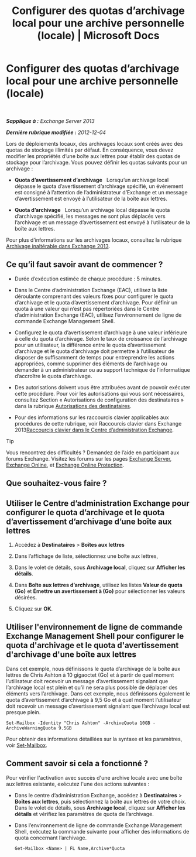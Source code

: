 ﻿---
title: 'Configurer des quotas d’archivage local pour une archive personnelle (locale) | Microsoft Docs'
TOCTitle: Configurer des quotas d’archivage local pour une archive personnelle (locale)
ms:assetid: f10e77c7-e1d4-415a-bef9-cb3f00e74c34
ms:mtpsurl: https://technet.microsoft.com/fr-fr/library/Ee633489(v=EXCHG.150)
ms:contentKeyID: 50555511
ms.date: 04/24/2018
mtps_version: v=EXCHG.150
ms.translationtype: HT
---

# Configurer des quotas d’archivage local pour une archive personnelle (locale)

 

_**Sapplique à :** Exchange Server 2013_

_**Dernière rubrique modifiée :** 2012-12-04_

Lors de déploiements locaux, des archivages locaux sont créés avec des quotas de stockage illimités par défaut. En conséquence, vous devez modifier les propriétés d’une boîte aux lettres pour établir des quotas de stockage pour l’archivage. Vous pouvez définir les quotas suivants pour un archivage :

  - **Quota d’avertissement d’archivage**   Lorsqu’un archivage local dépasse le quota d’avertissement d’archivage spécifié, un événement est consigné à l’attention de l’administrateur d’Exchange et un message d’avertissement est envoyé à l’utilisateur de la boîte aux lettres.

  - **Quota d’archivage**   Lorsqu’un archivage local dépasse le quota d’archivage spécifié, les messages ne sont plus déplacés vers l’archivage et un message d’avertissement est envoyé à l’utilisateur de la boîte aux lettres.

Pour plus d’informations sur les archivages locaux, consultez la rubrique [Archivage inaltérable dans Exchange 2013](in-place-archiving-in-exchange-2013-exchange-2013-help.md).

## Ce qu’il faut savoir avant de commencer ?

  - Durée d’exécution estimée de chaque procédure : 5 minutes.

  - Dans le Centre d’administration Exchange (EAC), utilisez la liste déroulante comprenant des valeurs fixes pour configurer le quota d’archivage et le quota d’avertissement d’archivage. Pour définir un quota à une valeur qui n’est pas répertoriées dans le Centre d’administration Exchange (EAC), utilisez l’environnement de ligne de commande Exchange Management Shell.

  - Configurez le quota d’avertissement d’archivage à une valeur inférieure à celle du quota d’archivage. Selon le taux de croissance de l’archivage pour un utilisateur, la différence entre le quota d’avertissement d’archivage et le quota d’archivage doit permettre à l’utilisateur de disposer de suffisamment de temps pour entreprendre les actions appropriées, comme supprimer des éléments de l’archivage ou demander à un administrateur ou au support technique de l’informatique d’accroître le quota d’archivage.

  - Des autorisations doivent vous être attribuées avant de pouvoir exécuter cette procédure. Pour voir les autorisations qui vous sont nécessaires, consultez Section « Autorisations de configuration des destinataires » dans la rubrique [Autorisations des destinataires](recipients-permissions-exchange-2013-help.md).

  - Pour des informations sur les raccourcis clavier applicables aux procédures de cette rubrique, voir Raccourcis clavier dans Exchange 2013[Raccourcis clavier dans le Centre d’administration Exchange](keyboard-shortcuts-in-the-exchange-admin-center-exchange-online-protection-help.md).

> [!TIP]
> Vous rencontrez des difficultés ? Demandez de l’aide en participant aux forums Exchange. Visitez les forums sur les pages <a href="https://go.microsoft.com/fwlink/p/?linkid=60612">Exchange Server</a>, <a href="https://go.microsoft.com/fwlink/p/?linkid=267542">Exchange Online</a>, et <a href="https://go.microsoft.com/fwlink/p/?linkid=285351">Exchange Online Protection</a>.


## Que souhaitez-vous faire ?

## Utiliser le Centre d’administration Exchange pour configurer le quota d’archivage et le quota d’avertissement d’archivage d’une boîte aux lettres

1.  Accédez à **Destinataires** \> **Boîtes aux lettres**

2.  Dans l’affichage de liste, sélectionnez une boîte aux lettres,

3.  Dans le volet de détails, sous **Archivage local**, cliquez sur **Afficher les détails**.

4.  Dans **Boîte aux lettres d’archivage**, utilisez les listes **Valeur de quota (Go)** et **Émettre un avertissement à (Go)** pour sélectionner les valeurs désirées.

5.  Cliquez sur **OK**.

## Utiliser l'environnement de ligne de commande Exchange Management Shell pour configurer le quota d'archivage et le quota d'avertissement d'archivage d'une boîte aux lettres

Dans cet exemple, nous définissons le quota d’archivage de la boîte aux lettres de Chris Ashton à 10 gigaoctet (Go) et à partir de quel moment l’utilisateur doit recevoir un message d’avertissement signalant que l’archivage local est plein et qu’il ne sera plus possible de déplacer des éléments vers l’archivage. Dans cet exemple, nous définissons également le quota d’avertissement d’archivage à 9,5 Go et à quel moment l’utilisateur doit recevoir un message d’avertissement signalant que l’archivage local est presque plein.

    Set-Mailbox -Identity "Chris Ashton" -ArchiveQuota 10GB -ArchiveWarningQuota 9.5GB

Pour obtenir des informations détaillées sur la syntaxe et les paramètres, voir [Set-Mailbox](https://technet.microsoft.com/fr-fr/library/bb123981\(v=exchg.150\)).

## Comment savoir si cela a fonctionné ?

Pour vérifier l'activation avec succès d'une archive locale avec une boîte aux lettres existante, exécutez l'une des actions suivantes :

  - Dans le centre d’administration Exchange, accédez à **Destinataires** \> **Boîtes aux lettres**, puis sélectionnez la boîte aux lettres de votre choix. Dans le volet de détails, sous **Archivage local**, cliquez sur **Afficher les détails** et vérifiez les paramètres de quota de l’archivage.

  - Dans l’environnement de ligne de commande Exchange Management Shell, exécutez la commande suivante pour afficher des informations de quota concernant l’archivage.
    
        Get-Mailbox <Name> | FL Name,Archive*Quota

